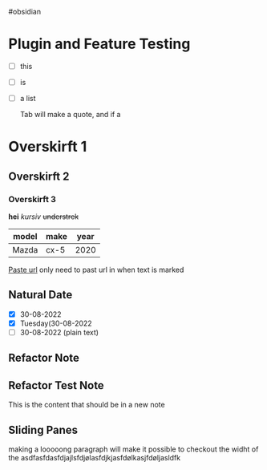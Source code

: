 #obsidian

# Plugin and Feature Testing
- [ ] this
- [ ] is
- [ ] a list

	Tab will make a quote, and if a
# Overskirft 1
## Overskirft 2
### Overskirft 3

**hei**
*kursiv*
~~understrek~~

| model | make | year |
| ----- | ---- | ---- |
| Mazda | cx-5 | 2020 |

[Paste url](https://hastie.su.domains/ISLR2/ISLRv2_website.pdf)
only need to past url in when text is marked

## Natural Date
- [x] 30-08-2022
- [x] Tuesday(30-08-2022
- [ ] 30-08-2022 (plain text)

## Refactor Note
## Refactor Test Note
This is the content that should be in a new note

## Sliding Panes
making a looooong paragraph will make it possible to checkout the widht of the asdfasfdasfdjajlsfdjølasfdjkjasfdølkasjfdøljasldfk